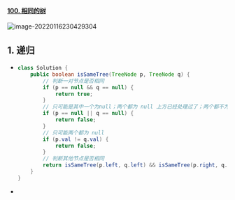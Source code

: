 #### [100. 相同的树](https://leetcode-cn.com/problems/same-tree/)

![image-20220116230429304](https://raw.githubusercontent.com/TWDH/Leetcode-From-Zero/pictures/img/image-20220116230429304.png)

## 1. 递归

- ```java
  class Solution {
      public boolean isSameTree(TreeNode p, TreeNode q) {
          // 判断一对节点是否相同
          if (p == null && q == null) {
              return true;
          }
          // 只可能是其中一个为null；两个都为 null 上方已经处理过了；两个都不为 null 不进入
          if (p == null || q == null) {
              return false;
          }
          // 只可能两个都为 null
          if (p.val != q.val) {
              return false;
          }
          // 判断其他节点是否相同
          return isSameTree(p.left, q.left) && isSameTree(p.right, q.right);
      }
  }
  ```

- 